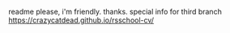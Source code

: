 readme please, i'm friendly. thanks. special info for third branch https://crazycatdead.github.io/rsschool-cv/
